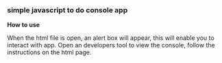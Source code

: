 ### simple javascript to do console app

**How to use**

 When the html file is open, an alert box will appear, this will enable you to interact with app.
 Open an developers tool to view the console, follow the instructions on the html page.
